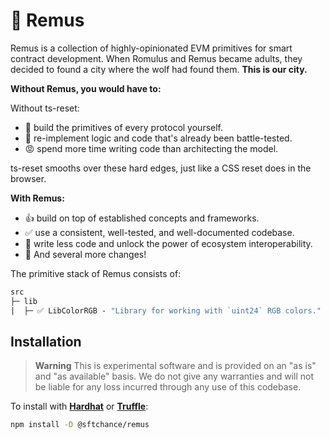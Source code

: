 # 🐺 Remus

Remus is a collection of highly-opinionated EVM primitives for smart contract development. When Romulus and Remus became adults, they decided to found a city where the wolf had found them. **This is our city.**

**Without Remus, you would have to:**

Without ts-reset:

- 🚨 build the primitives of every protocol yourself.
- 🤦 re-implement logic and code that's already been battle-tested.
- 😡 spend more time writing code than architecting the model.

ts-reset smooths over these hard edges, just like a CSS reset does in the browser.

**With Remus:**

- 👍 build on top of established concepts and frameworks.
- ✅ use a consistent, well-tested, and well-documented codebase.
- 🥹 write less code and unlock the power of ecosystem interoperability.
- 🚀 And several more changes!

The primitive stack of Remus consists of:

```ml
src
├─ lib
|  ├─ ✅ LibColorRGB - "Library for working with `uint24` RGB colors."
```

## Installation

> **Warning**
> This is experimental software and is provided on an "as is" and "as available" basis. We do not give any warranties and will not be liable for any loss incurred through any use of this codebase.

To install with [**Hardhat**](https://github.com/nomiclabs/hardhat) or [**Truffle**](https://github.com/trufflesuite/truffle):

```sh
npm install -D @sftchance/remus
```
